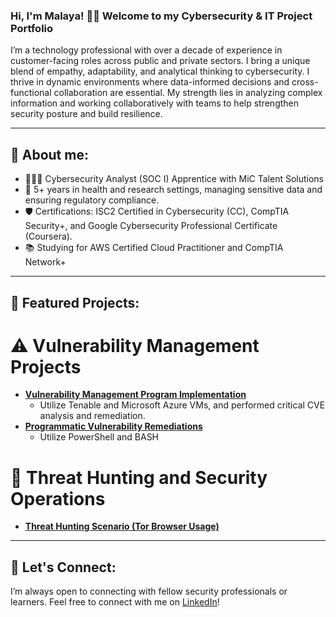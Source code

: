 ### Hi, I'm Malaya! 👋🏾 Welcome to my Cybersecurity & IT Project Portfolio

I’m a technology professional with over a decade of experience in customer-facing roles across public and private sectors. I bring a unique blend of empathy, adaptability, and analytical thinking to cybersecurity. I thrive in dynamic environments where data-informed decisions and cross-functional collaboration are essential. My strength lies in analyzing complex information and working collaboratively with teams to help strengthen security posture and build resilience.

---

## 🌺 About me:
- 👩🏾‍💻 Cybersecurity Analyst (SOC I) Apprentice with MiC Talent Solutions
- 🏥 5+ years in health and research settings, managing sensitive data and ensuring regulatory compliance.
- 🛡️ Certifications: ISC2 Certified in Cybersecurity (CC), CompTIA Security+, and Google Cybersecurity Professional Certificate (Coursera).
- 📚 Studying for AWS Certified Cloud Practitioner and CompTIA Network+ 

---

## 🎯 Featured Projects:
 
# ⚠️ Vulnerability Management Projects

- **[Vulnerability Management Program Implementation](https://github.com/)**
  - Utilize Tenable and Microsoft Azure VMs, and performed critical CVE analysis and remediation.
- **[Programmatic Vulnerability Remediations](https://github.com/)**
  - Utilize PowerShell and BASH

# 🚨 Threat Hunting and Security Operations

- **[Threat Hunting Scenario (Tor Browser Usage)](https://github.com/)**

---

## 💬 Let's Connect:

I’m always open to connecting with fellow security professionals or learners. Feel free to connect with me on [LinkedIn](https://www.linkedin.com/in/malaya-m/)!
